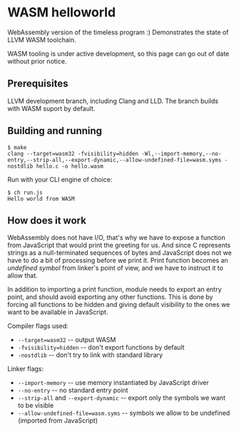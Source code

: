 WASM helloworld
===============

WebAssembly version of the timeless program :)  Demonstrates the state of LLVM WASM toolchain.

WASM tooling is under active development, so this page can go out of date without prior notice.

## Prerequisites

LLVM development branch, including Clang and LLD. The branch builds with WASM suport by default.

## Building and running

```
$ make
clang --target=wasm32 -fvisibility=hidden -Wl,--import-memory,--no-entry,--strip-all,--export-dynamic,--allow-undefined-file=wasm.syms -nostdlib hello.c -o hello.wasm
```

Run with your CLI engine of choice:

```
$ ch run.js
Hello world from WASM
```

## How does it work

WebAssembly does not have I/O, that's why we have to expose a function from JavaScript that would print the greeting for us. And since C represents strings as a null-terminated sequences of bytes and JavaScript does not we have to do a bit of processing before we print it. Print function becomes an _undefined symbol_ from linker's point of view, and we have to instruct it to allow that.

In addition to importing a print function, module needs to export an entry point, and should avoid exporting any other functions. This is done by forcing all functions to be hidden and giving default visibility to the ones we want to be available in JavaScript.

Compiler flags used:

- `--target=wasm32` -- output WASM
- `-fvisibility=hidden` -- don't export functions by default
- `-nostdlib` -- don't try to link with standard library

Linker flags:

- `--import-memory` -- use memory instantiated by JavaScript driver
- `--no-entry` -- no standard entry point
- `--strip-all` and `--export-dynamic` -- export only the symbols we want to be visible
- `--allow-undefined-file=wasm.syms`  -- symbols we allow to be undefined (imported from JavaScript)


